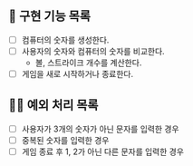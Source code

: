 ## 🚀 구현 기능 목록

- [ ] 컴퓨터의 숫자를 생성한다.
- [ ] 사용자의 숫자와 컴퓨터의 숫자를 비교한다.
    - 볼, 스트라이크 개수를 계산한다.
- [ ] 게임을 새로 시작하거나 종료한다.

## 🙅‍♂️ 예외 처리 목록

- [ ] 사용자가 3개의 숫자가 아닌 문자를 입력한 경우
- [ ] 중복된 숫자를 입력한 경우
- [ ] 게임 종료 후 1, 2가 아닌 다른 문자를 입력한 경우
